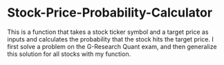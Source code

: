 # Stock-Price-Probability-Calculator
This is a function that takes a stock ticker symbol and a target price as inputs and calculates the probability that the stock hits the target price. I first solve a problem on the G-Research Quant exam, and then generalize this solution for all stocks with my function.
